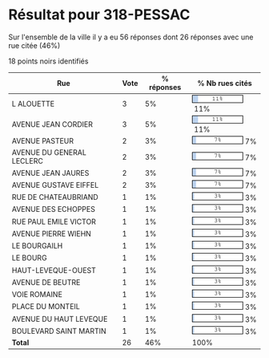 # Résultat pour 318-PESSAC

Sur l'ensemble de la ville il y a eu 56 réponses dont 26 réponses avec une rue citée (46%)

18 points noirs identifiés

| Rue | Vote | % réponses | % Nb rues cités|
|-----|------|------------|----------------|
| L ALOUETTE | 3 | 5% | <img src="../../img/bar_11.gif" />&nbsp;11%|
| AVENUE JEAN CORDIER | 3 | 5% | <img src="../../img/bar_11.gif" />&nbsp;11%|
| AVENUE PASTEUR | 2 | 3% | <img src="../../img/bar_7.gif" />&nbsp;7%|
| AVENUE DU GENERAL LECLERC | 2 | 3% | <img src="../../img/bar_7.gif" />&nbsp;7%|
| AVENUE JEAN JAURES | 2 | 3% | <img src="../../img/bar_7.gif" />&nbsp;7%|
| AVENUE GUSTAVE EIFFEL | 2 | 3% | <img src="../../img/bar_7.gif" />&nbsp;7%|
| RUE DE CHATEAUBRIAND | 1 | 1% | <img src="../../img/bar_3.gif" />&nbsp;3%|
| AVENUE DES ECHOPPES | 1 | 1% | <img src="../../img/bar_3.gif" />&nbsp;3%|
| RUE PAUL EMILE VICTOR | 1 | 1% | <img src="../../img/bar_3.gif" />&nbsp;3%|
| AVENUE PIERRE WIEHN | 1 | 1% | <img src="../../img/bar_3.gif" />&nbsp;3%|
| LE BOURGAILH | 1 | 1% | <img src="../../img/bar_3.gif" />&nbsp;3%|
| LE BOURG | 1 | 1% | <img src="../../img/bar_3.gif" />&nbsp;3%|
| HAUT-LEVEQUE-OUEST | 1 | 1% | <img src="../../img/bar_3.gif" />&nbsp;3%|
| AVENUE DE BEUTRE | 1 | 1% | <img src="../../img/bar_3.gif" />&nbsp;3%|
| VOIE ROMAINE | 1 | 1% | <img src="../../img/bar_3.gif" />&nbsp;3%|
| PLACE DU MONTEIL | 1 | 1% | <img src="../../img/bar_3.gif" />&nbsp;3%|
| AVENUE DU HAUT LEVEQUE | 1 | 1% | <img src="../../img/bar_3.gif" />&nbsp;3%|
| BOULEVARD SAINT MARTIN | 1 | 1% | <img src="../../img/bar_3.gif" />&nbsp;3%|
| **Total** | 26 | 46% | 100%|
